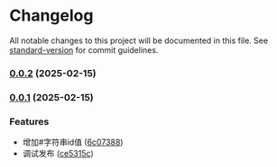 # Changelog

All notable changes to this project will be documented in this file. See [standard-version](https://github.com/conventional-changelog/standard-version) for commit guidelines.

### [0.0.2](https://github.com/cdxxiaomao/resize-element/compare/v0.0.1...v0.0.2) (2025-02-15)

### [0.0.1](https://github.com/cdxxiaomao/resize-element/compare/v1.0.0...v0.0.1) (2025-02-15)


### Features

* 增加#字符串id值 ([6c07388](https://github.com/cdxxiaomao/resize-element/commit/6c07388d4e76e2141fe6954d7e419453ad7f5e3d))
* 调试发布 ([ce5315c](https://github.com/cdxxiaomao/resize-element/commit/ce5315c52468421fc6639044aacdb477c71bea4f))
